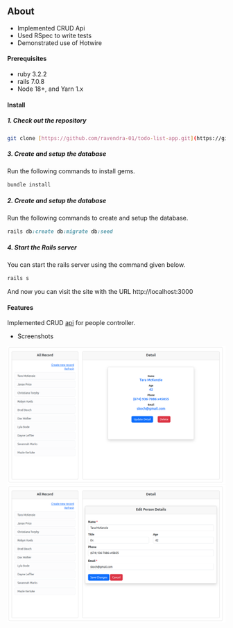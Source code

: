## About

- Implemented CRUD Api
- Used RSpec to write tests
- Demonstrated use of Hotwire

#### Prerequisites

- ruby 3.2.2
- rails 7.0.8
- Node 18+, and Yarn 1.x

#### Install

##### 1. Check out the repository

```bash
git clone [https://github.com/ravendra-01/todo-list-app.git](https://github.com/ravendra-01/user-info-with-hotwire.git)
```

##### 3. Create and setup the database

Run the following commands to install gems.

```ruby
bundle install
```

##### 2. Create and setup the database

Run the following commands to create and setup the database.

```ruby
rails db:create db:migrate db:seed
```

##### 4. Start the Rails server

You can start the rails server using the command given below.

```ruby
rails s
```

And now you can visit the site with the URL http://localhost:3000

#### Features

Implemented CRUD [api](https://api.postman.com/collections/18613790-b18019d8-67e3-4350-add1-e4917fd67acc?access_key=PMAT-01HQ075FBT05JGJ7CCD3QPAK85) for people controller.

- Screenshots

![Home](public/home.png)
![New/Edit](public/new-edit.png)
